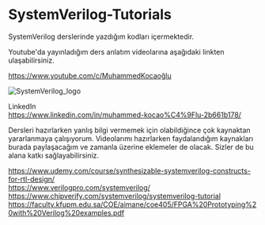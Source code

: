 # SystemVerilog-Tutorials
SystemVerilog derslerinde yazdığım kodları içermektedir. <br/>

Youtube'da yayınladığım ders anlatım videolarına aşağıdaki linkten ulaşabilirsiniz. <br/>

https://www.youtube.com/c/MuhammedKocaoğlu  <br/>

![SystemVerilog_logo](https://user-images.githubusercontent.com/68936726/152042581-f54a9baf-2ee5-4c5e-81ff-b515d0a17152.png) <br/>

LinkedIn <br/>
https://www.linkedin.com/in/muhammed-kocao%C4%9Flu-2b661b178/ <br/>

 Dersleri hazırlarken yanlış bilgi vermemek için olabildiğince çok kaynaktan yararlanmaya çalışıyorum. Videolarımı hazırlarken faydalandığım kaynakları burada paylaşacağım ve zamanla üzerine eklemeler de olacak. Sizler de bu alana katkı sağlayabilirsiniz. <br/> 

https://www.udemy.com/course/synthesizable-systemverilog-constructs-for-rtl-design/ <br/> 
https://www.verilogpro.com/systemverilog/  <br/> 
https://www.chipverify.com/systemverilog/systemverilog-tutorial <br/> 
https://faculty.kfupm.edu.sa/COE/aimane/coe405/FPGA%20Prototyping%20with%20Verilog%20examples.pdf <br/> 
